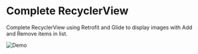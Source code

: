 # Complete RecyclerView

Complete RecyclerView using Retrofit and Glide to display images with Add and Remove items in list.


![Demo](https://github.com/amirhoseinhy/Complete_RecyclerView/blob/master/demo.jpg) 
